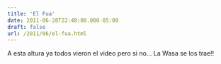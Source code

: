 ```yaml
---
title: 'El Fua'
date: 2011-06-28T22:48:00.000-05:00
draft: false
url: /2011/06/el-fua.html
---
```


A esta altura ya todos vieron el video pero si no... La Wasa se los trae!!

  

<object width="320" height="266" class="BLOGGER-youtube-video" classid="clsid:D27CDB6E-AE6D-11cf-96B8-444553540000" codebase="http://download.macromedia.com/pub/shockwave/cabs/flash/swflash.cab#version=6,0,40,0" data-thumbnail-src="http://3.gvt0.com/vi/lYdT1OgiKg8/0.jpg">
<param name="movie" value="http://www.youtube.com/v/lYdT1OgiKg8&amp;fs=1&amp;source=uds">
<param name="bgcolor" value="#FFFFFF">
<embed width="320" height="266" src="http://www.youtube.com/v/lYdT1OgiKg8&amp;fs=1&amp;source=uds" type="application/x-shockwave-flash">
</object>
